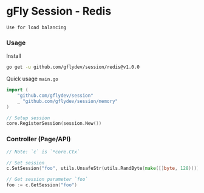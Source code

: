 # gFly Session - Redis

`Use for load balancing`

### Usage

Install
```bash
go get -u github.com/gflydev/session/redis@v1.0.0
```


Quick usage `main.go`
```go
import (
    "github.com/gflydev/session"
    _ "github.com/gflydev/session/memory"	
)

// Setup session
core.RegisterSession(session.New())
```

### Controller (Page/API)
```go
// Note: `c` is `*core.Ctx`

// Set session
c.SetSession("foo", utils.UnsafeStr(utils.RandByte(make([]byte, 128))))

// Get session parameter `foo`
foo := c.GetSession("foo")
```